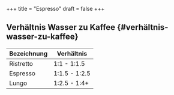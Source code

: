 +++
title = "Espresso"
draft = false
+++

## Verhältnis Wasser zu Kaffee {#verhältnis-wasser-zu-kaffee}

| Bezeichnung | Verhältnis    |
|-------------|---------------|
| Ristretto   | 1:1 - 1:1.5   |
| Espresso    | 1:1.5 - 1:2.5 |
| Lungo       | 1:2.5 - 1:4+  |